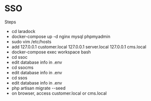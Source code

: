 # SSO
Steps
- cd laradock
- docker-compose up -d nginx mysql phpmyadmin
- sudo vim /etc/hosts
- add 
  127.0.0.1 customer.local
  127.0.0.1 server.local
  127.0.0.1 cms.local
- docker-compose exec workspace bash
- cd ssoc
- edit database info in .env
- cd ssocms
- edit database info in .env
- cd ssos
- edit database info in .env
- php artisan migrate --seed
- on browser, access customer.local or cms.local
